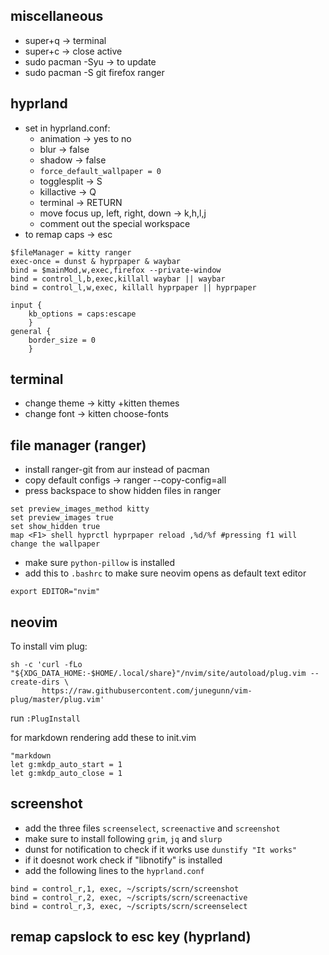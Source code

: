 ## miscellaneous
* super+q -> terminal
* super+c -> close active
* sudo pacman -Syu -> to update
* sudo pacman -S git firefox ranger

## hyprland
* set in hyprland.conf:
    * animation -> yes to no 
    * blur -> false 
    * shadow -> false
    * `force_default_wallpaper = 0`
    * togglesplit -> S
    * killactive -> Q
    * terminal -> RETURN
    * move focus up, left, right, down -> k,h,l,j
    * comment out the special workspace
* to remap caps -> esc

```
$fileManager = kitty ranger
exec-once = dunst & hyprpaper & waybar
bind = $mainMod,w,exec,firefox --private-window 
bind = control_l,b,exec,killall waybar || waybar
bind = control_l,w,exec, killall hyprpaper || hyprpaper

input {
	kb_options = caps:escape
	}
general {
    border_size = 0
    }
```

## terminal
* change theme -> kitty +kitten themes	
* change font -> kitten choose-fonts

## file manager (ranger)
* install ranger-git from aur instead of pacman
* copy default configs -> ranger --copy-config=all
* press backspace to show hidden files in ranger
```
set preview_images_method kitty
set preview_images true
set show_hidden true
map <F1> shell hyprctl hyprpaper reload ,%d/%f #pressing f1 will change the wallpaper
```
* make sure `python-pillow` is installed
* add this to `.bashrc` to make sure neovim opens as default text editor
```
export EDITOR="nvim"
```

## neovim
To install vim plug:
```
sh -c 'curl -fLo "${XDG_DATA_HOME:-$HOME/.local/share}"/nvim/site/autoload/plug.vim --create-dirs \
       https://raw.githubusercontent.com/junegunn/vim-plug/master/plug.vim'
```
run  `:PlugInstall`

for markdown rendering add these to init.vim
```
"markdown
let g:mkdp_auto_start = 1
let g:mkdp_auto_close = 1
```

## screenshot
* add the three files `screenselect`, `screenactive` and `screenshot`
* make sure to install following `grim`, `jq` and `slurp`
* dunst for notification to check if it works use `dunstify "It works"`
* if it doesnot work check if "libnotify" is installed
* add the following lines to the `hyprland.conf`
```
bind = control_r,1, exec, ~/scripts/scrn/screenshot 
bind = control_r,2, exec, ~/scripts/scrn/screenactive 
bind = control_r,3, exec, ~/scripts/scrn/screenselect 
```


## remap capslock to esc key (hyprland)


